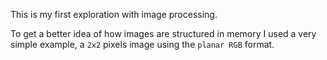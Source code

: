 This is my first exploration with image processing.

To get a better idea of how images are structured in memory I used a very simple 
example, a `2x2` pixels image using the `planar RGB` format.  

